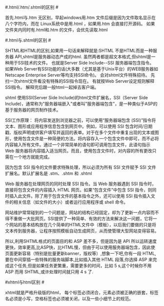 #.html/.htm/.shtml的区别 #

首先.html与.htm 无区别，早起windows用.htm 文件后缀是因为文件取名显示在八个字符内，而在 Linux系统中是用.html ，如果用.htm 会直接打开源码。 如果文件夹内同时有.html和.htm 的文件，会优先读取.html 


#.html与.shtml的区别 #


SHTML和HTML的区别,如果用一句话来解释就是:SHTML 不是HTML而是一种服务器 API,shtml是服务器动态产成的html. 
虽然两者都是超文本格式,但shtml是一种用于SSI技术的文件。 也就是Server Side Include--SSI 服务器端包含指令。 如果Web Server有SSI功能的话(大多数（尤其是基于Unix平台）的WEB服务器如Netscape Enterprise Server等均支持SSI命令)。 
会对shtml文件特殊招待。 先扫一次shtml文件看没有特殊的SSI指令现在。 
有就按Web Server设定规则解释SSI指令。 解释完后跟一般html一起掉去客户端。

shtml
  使用SSI(Server Side Include)的html文件扩展名，SSI（Server Side Include)，通常称为"服务器端嵌入"或者叫"服务器端包含"，是一种类似于ASP的基于服务器的网页制作技术。

SSI工作原理：
  将内容发送到浏览器之前，可以使用“服务器端包含 (SSI)”指令将文本、图形或应用程序信息包含到网页中。例如，可以使用 SSI 包含时间/日期戳、版权声明或供客户填写并返回的表单。对于在多个文件中重复出现的文本或图形，使用包含文件是一种简便的方法。将内容存入一个包含文件中即可，而不必将内容输入所有文件。通过一个非常简单的语句即可调用包含文件，此语句指示 Web 服务器将内容插入适当网页。而且，使用包含文件时，对内容的所有更改只需在一个地方就能完成。

因为包含 SSI 指令的文件要求特殊处理，所以必须为所有 SSI 文件赋予 SSI 文件扩展名。默认扩展名是 .stm、.shtm 和 .shtml

Web 服务器在处理网页的同时处理 SSI 指令。当 Web 服务器遇到 SSI 指令时，直接将包含文件的内容插入 HTML 网页。如果“包含文件”中包含 SSI 指令，则同时插入此文件。除了用于包含文件的基本指令之外，还可以使用 SSI 指令插入文件的相关信息（如文件的大小）或者运行应用程序或 shell 命令。

  网站维护常常碰到的一个问题是，网站的结构已经固定，却为了更新一点内容而不得不重做一大批网页。SSI提供了一种简单、有效的方法来解决这一问题，它将一个网站的基本结构放在几个简单的HTML文件中（模板），以后我们要做的只是将文本传到服务器，让程序按照模板自动生成网页，从而使管理大型网站变得容易。

所以,利用SHTML格式的页面目的和 ASP 差不多，但是因为是 API 所以运转速度更快，效率更高,比ASP快，比HTML慢，但由于可以使用服务器端包含，因此使页面更新容易（特别是批量更新banner，版权等）,想象一下吧,你有一段 HTML,要在中间穿插一些特殊的服务端脚本,比如插入其他 HTML 段落,你选择 ASP 来完成这个任务,但是如果任务更繁重，需要更多的时间，比如 5 s,这个时候你不用 ASP 而用 SHTML,或许处理时间就只用 4 s 了.



#xhtml与html区别 #

xhtml就是严格升级版的html， 每个标签必须闭合，元素必须被正确的嵌套，标签名必须是小写，空格标签也必须被关闭，以及一些小细节上的规范。